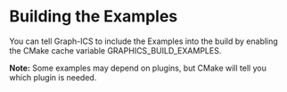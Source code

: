 # Building the Examples

You can tell Graph-ICS to include the Examples into the build by enabling the CMake cache variable GRAPHICS_BUILD_EXAMPLES.

**Note:** Some examples may depend on plugins, but CMake will tell you which plugin is needed.
